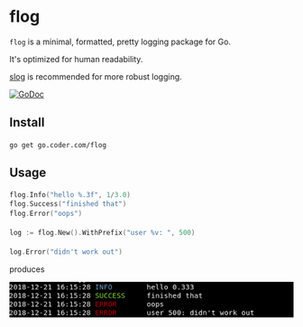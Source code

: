 # flog

`flog` is a minimal, formatted, pretty logging package for Go.

It's optimized for human readability.

[slog](https://github.com/cdr/slog) is recommended for more robust logging.

[![GoDoc](https://godoc.org/github.com/golang/gddo?status.svg)](https://godoc.org/go.coder.com/flog)

## Install

`go get go.coder.com/flog`

## Usage

```go
flog.Info("hello %.3f", 1/3.0)
flog.Success("finished that")
flog.Error("oops")

log := flog.New().WithPrefix("user %v: ", 500)

log.Error("didn't work out")
```

produces

![example](docs/usage.png)
